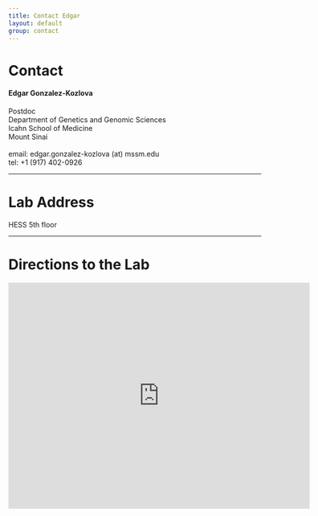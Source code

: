 ```yaml
---
title: Contact Edgar
layout: default
group: contact
---
```


# Contact


<div class="row">

<div class="col-md-4">

  <h4>Edgar Gonzalez-Kozlova</h4>
  Postdoc  <br>
  Department of Genetics and Genomic Sciences  <br>
  Icahn School of Medicine  <br>
  Mount Sinai <br>
  <br>
  email: edgar.gonzalez-kozlova (at) mssm.edu <br>
  tel: +1 (917) 402-0926 

</div>

</div>

* * *

# Lab Address

<div class="row">

<div class="col-md-4">

HESS 5th floor <br>

</div>

</div>

* * *

# Directions to the Lab

<div class="google-maps">
	<iframe src="https://goo.gl/maps/QLLGGrkZPrtTSNVH6" width="600" height="450" frameborder="0" style="border:0" allowfullscreen></iframe>
</div>
